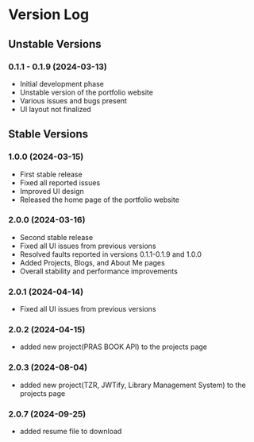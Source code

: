 # Version Log

## Unstable Versions

### 0.1.1 - 0.1.9 (2024-03-13)
- Initial development phase
- Unstable version of the portfolio website
- Various issues and bugs present
- UI layout not finalized

## Stable Versions

### 1.0.0 (2024-03-15)
- First stable release
- Fixed all reported issues
- Improved UI design
- Released the home page of the portfolio website

### 2.0.0 (2024-03-16)
- Second stable release
- Fixed all UI issues from previous versions
- Resolved faults reported in versions 0.1.1-0.1.9 and 1.0.0
- Added Projects, Blogs, and About Me pages
- Overall stability and performance improvements

### 2.0.1 (2024-04-14)
- Fixed all UI issues from previous versions

### 2.0.2 (2024-04-15)
- added new project(PRAS BOOK API) to the projects page


### 2.0.3 (2024-08-04)
- added new project(TZR, JWTify, Library Management System) to the projects page

### 2.0.7 (2024-09-25)
- added resume file to download

